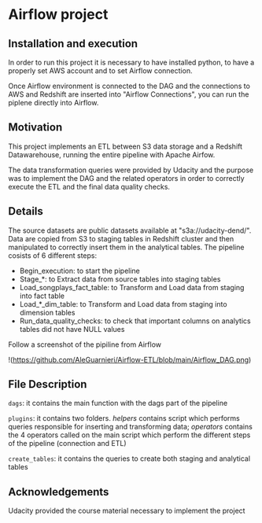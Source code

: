 
# Airflow project

## Installation and execution
In order to run this project it is necessary to have installed python, to have a properly set AWS account and to set Airflow connection. 

Once Airflow environment is connected to the DAG and the connections to AWS and Redshift are inserted into "Airflow Connections",
you can run the piplene directly into Airflow.

## Motivation
This project implements an ETL between S3 data storage and a Redshift Datawarehouse, running the entire pipeline with Apache Airfow. 

The data transformation queries were provided by Udacity and the purpose was to implement the DAG and the related operators
in order to correctly execute the ETL and the final data quality checks. 

## Details

The source datasets are public datasets available at "s3a://udacity-dend/". Data are copied from S3 to staging tables in Redshift cluster and then manipulated
to correctly insert them in the analytical tables. The pipeline cosists of 6 different steps:
- Begin_execution: to start the pipeline
- Stage_*: to Extract data from source tables into staging tables
- Load_songplays_fact_table: to Transform and Load data from staging into fact table
- Load_*_dim_table: to Transform and Load data from staging into dimension tables
- Run_data_quality_checks: to check that important columns on analytics tables did not have NULL values

Follow a screenshot of the pipiline from Airflow

!(https://github.com/AleGuarnieri/Airflow-ETL/blob/main/Airflow_DAG.png)

## File Description 
```dags```: it contains the main function with the dags part of the pipeline

```plugins```: it contains two folders. *helpers* contains script which performs queries responsible for inserting and transforming data; 
		*operators* contains the 4 operators called on the main script which perform the different steps of the pipeline (connection and ETL)

```create_tables```: it contains the queries to create both staging and analytical tables

## Acknowledgements
Udacity provided the course material necessary to implement the project
